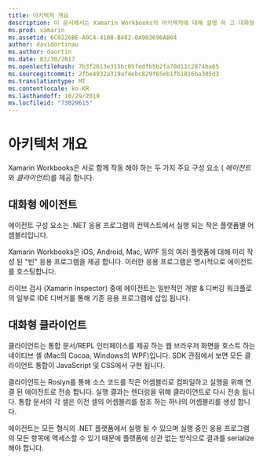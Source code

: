 ```yaml
---
title: 아키텍처 개요
description: 이 문서에서는 Xamarin Workbooks의 아키텍처에 대해 설명 하 고 대화형 에이전트와 대화형 클라이언트가 함께 작동 하는 방식을 검토 합니다.
ms.prod: xamarin
ms.assetid: 6C0226BE-A0C4-4108-B482-0A903696AB04
author: davidortinau
ms.author: daortin
ms.date: 03/30/2017
ms.openlocfilehash: 7b3f2613e315bc05fedfb5b2fa70d11c2874ba65
ms.sourcegitcommit: 2fbe4932a319af4ebc829f65eb1fb1816ba305d3
ms.translationtype: MT
ms.contentlocale: ko-KR
ms.lasthandoff: 10/29/2019
ms.locfileid: "73029615"
---
```

# <a name="architecture-overview"></a>아키텍처 개요

Xamarin Workbooks은 서로 함께 작동 해야 하는 두 가지 주요 구성 요소 ( _에이전트_ 와 _클라이언트_)를 제공 합니다.

## <a name="interactive-agent"></a>대화형 에이전트

에이전트 구성 요소는 .NET 응용 프로그램의 컨텍스트에서 실행 되는 작은 플랫폼별 어셈블리입니다.

Xamarin Workbooks은 iOS, Android, Mac, WPF 등의 여러 플랫폼에 대해 미리 작성 된 "빈" 응용 프로그램을 제공 합니다. 이러한 응용 프로그램은 명시적으로 에이전트를 호스팅합니다.

라이브 검사 (Xamarin Inspector) 중에 에이전트는 일반적인 개발 & 디버깅 워크플로의 일부로 IDE 디버거를 통해 기존 응용 프로그램에 삽입 됩니다.

## <a name="interactive-client"></a>대화형 클라이언트

클라이언트는 통합 문서/REPL 인터페이스를 제공 하는 웹 브라우저 화면을 호스트 하는 네이티브 셸 (Mac의 Cocoa, Windows의 WPF)입니다. SDK 관점에서 보면 모든 클라이언트 통합이 JavaScript 및 CSS에서 구현 됩니다.

클라이언트는 Roslyn를 통해 소스 코드를 작은 어셈블리로 컴파일하고 실행을 위해 연결 된 에이전트로 전송 합니다. 실행 결과는 렌더링을 위해 클라이언트로 다시 전송 됩니다. 통합 문서의 각 셀은 이전 셀의 어셈블리를 참조 하는 하나의 어셈블리를 생성 합니다.

에이전트는 모든 형식의 .NET 플랫폼에서 실행 될 수 있으며 실행 중인 응용 프로그램의 모든 항목에 액세스할 수 있기 때문에 플랫폼에 상관 없는 방식으로 결과를 serialize 해야 합니다.
